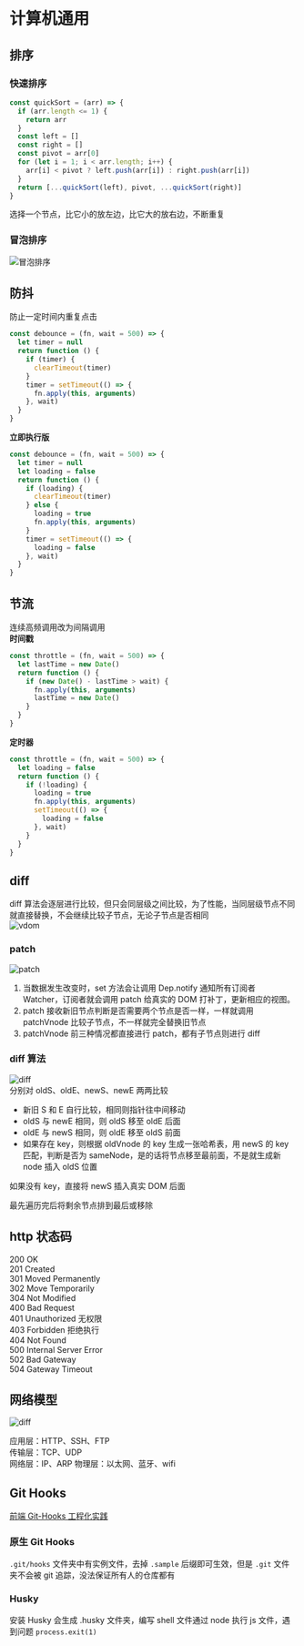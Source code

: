 # 计算机通用

## 排序

### 快速排序

```js
const quickSort = (arr) => {
  if (arr.length <= 1) {
    return arr
  }
  const left = []
  const right = []
  const pivot = arr[0]
  for (let i = 1; i < arr.length; i++) {
    arr[i] < pivot ? left.push(arr[i]) : right.push(arr[i])
  }
  return [...quickSort(left), pivot, ...quickSort(right)]
}
```

选择一个节点，比它小的放左边，比它大的放右边，不断重复

### 冒泡排序

![冒泡排序](https://s1.huangchengtuo.com/img/231128popSort.gif)

## 防抖

防止一定时间内重复点击

```js
const debounce = (fn, wait = 500) => {
  let timer = null
  return function () {
    if (timer) {
      clearTimeout(timer)
    }
    timer = setTimeout(() => {
      fn.apply(this, arguments)
    }, wait)
  }
}
```

**立即执行版**

```js
const debounce = (fn, wait = 500) => {
  let timer = null
  let loading = false
  return function () {
    if (loading) {
      clearTimeout(timer)
    } else {
      loading = true
      fn.apply(this, arguments)
    }
    timer = setTimeout(() => {
      loading = false
    }, wait)
  }
}
```

## 节流

连续高频调用改为间隔调用  
**时间戳**

```js
const throttle = (fn, wait = 500) => {
  let lastTime = new Date()
  return function () {
    if (new Date() - lastTime > wait) {
      fn.apply(this, arguments)
      lastTime = new Date()
    }
  }
}
```

**定时器**

```js
const throttle = (fn, wait = 500) => {
  let loading = false
  return function () {
    if (!loading) {
      loading = true
      fn.apply(this, arguments)
      setTimeout(() => {
        loading = false
      }, wait)
    }
  }
}
```

## diff

diff 算法会逐层进行比较，但只会同层级之间比较，为了性能，当同层级节点不同就直接替换，不会继续比较子节点，无论子节点是否相同  
![vdom](https://s1.huangchengtuo.com/img/0416vdom.png)

### patch

![patch](https://s1.huangchengtuo.com/img/0416patch.png)

1. 当数据发生改变时，set 方法会让调用 Dep.notify 通知所有订阅者 Watcher，订阅者就会调用 patch 给真实的 DOM 打补丁，更新相应的视图。
2. patch 接收新旧节点判断是否需要两个节点是否一样，一样就调用 patchVnode 比较子节点，不一样就完全替换旧节点
3. patchVnode 前三种情况都直接进行 patch，都有子节点则进行 diff

### diff 算法

![diff](https://s1.huangchengtuo.com/img/0416diff.png)  
分别对 oldS、oldE、newS、newE 两两比较

- 新旧 S 和 E 自行比较，相同则指针往中间移动
- oldS 与 newE 相同，则 oldS 移至 oldE 后面
- oldE 与 newS 相同，则 oldE 移至 oldS 前面
- 如果存在 key，则根据 oldVnode 的 key 生成一张哈希表，用 newS 的 key 匹配，判断是否为 sameNode，是的话将节点移至最前面，不是就生成新 node 插入 oldS 位置

如果没有 key，直接将 newS 插入真实 DOM 后面

最先遍历完后将剩余节点排到最后或移除

## http 状态码

200 OK  
201 Created  
301 Moved Permanently  
302 Move Temporarily  
304 Not Modified  
400 Bad Request  
401 Unauthorized 无权限  
403 Forbidden 拒绝执行  
404 Not Found  
500 Internal Server Error  
502 Bad Gateway  
504 Gateway Timeout

## 网络模型

![diff](https://s1.huangchengtuo.com/img/231123osi.gif)

应用层：HTTP、SSH、FTP  
传输层：TCP、UDP  
网络层：IP、ARP
物理层：以太网、蓝牙、wifi

## Git Hooks

[前端 Git-Hooks 工程化实践](https://juejin.cn/post/7114170606609760286)

### 原生 Git Hooks

`.git/hooks` 文件夹中有实例文件，去掉 `.sample` 后缀即可生效，但是 `.git` 文件夹不会被 git 追踪，没法保证所有人的仓库都有

### Husky

安装 Husky 会生成 .husky 文件夹，编写 shell 文件通过 node 执行 js 文件，遇到问题 `process.exit(1)`
